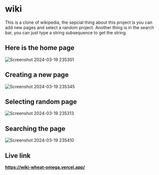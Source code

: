 # wiki
This is a clone of wikipedia, the sepcial thing about this project is you can add new pages and select a random project.
Another thing is in the search bar, you can just type a string subsequence to get the string.
## Here is the home page
![Screenshot 2024-03-19 235301](https://github.com/krishna-o73/wiki/assets/121814056/a86c97fa-70ff-46be-b8c3-f1c620403e90)

## Creating a new page
![Screenshot 2024-03-19 235345](https://github.com/krishna-o73/wiki/assets/121814056/bce8bb2e-4c6b-45a1-9a5d-e6f66d49969b)

## Selecting random page
![Screenshot 2024-03-19 235313](https://github.com/krishna-o73/wiki/assets/121814056/7f7a2435-a3e2-4896-b450-1a5f188ca3b1)

## Searching the page
![Screenshot 2024-03-19 235410](https://github.com/krishna-o73/wiki/assets/121814056/587b3a65-4f85-4b58-8fd5-bc845866ab2c)

## Live link
**https://wiki-wheat-omega.vercel.app/**
